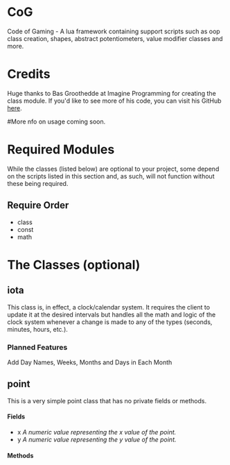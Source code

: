 # CoG
 Code of Gaming - A lua framework containing support scripts such as oop class creation, shapes, abstract potentiometers, value modifier classes and more.

# Credits
Huge thanks to Bas Groothedde at Imagine Programming for creating the class module. If you'd like to see more of his code, you can visit his GitHub [here](https://github.com/imagine-programming).

#More nfo on usage coming soon.

# Required Modules
While the classes (listed below) are optional to your project, some depend on the scripts listed in this section and, as such, will not function without these being required. 

## Require Order
* class
* const
* math


# The Classes (optional)

## iota
This class is, in effect, a clock/calendar system. It requires the client to update it at the desired intervals but handles all the math and logic of the clock system whenever a change is made to any of the types (seconds, minutes, hours, etc.).

### Planned Features
Add Day Names, Weeks, Months and Days in Each Month 

## point
This is a very simple point class that has no private fields or methods.

#### Fields
* x *A numeric value representing the x value of the point.*
* y *A numeric value representing the y value of the point.*

#### Methods
